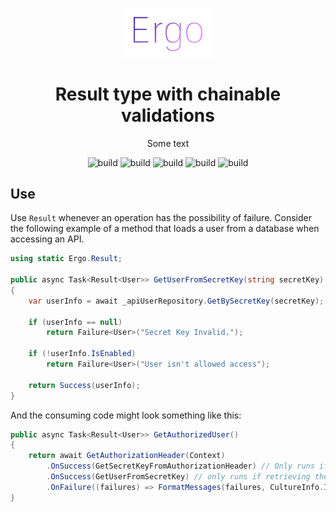 <p align="center"><img src="/logo.png?raw=true" width="150"></p>
<h1 align="center">Result type with chainable validations</h1>
 
<div align="center">

Some text

![build](https://github.com/GoodeUser/Ergo/workflows/build/badge.svg) ![build](https://github.com/GoodeUser/Ergo/workflows/build/badge.svg) ![build](https://github.com/GoodeUser/Ergo/workflows/build/badge.svg) ![build](https://github.com/GoodeUser/Ergo/workflows/build/badge.svg) ![build](https://github.com/GoodeUser/Ergo/workflows/build/badge.svg)

</div>

## Use

Use `Result` whenever an operation has the possibility of failure. Consider the following example of a method that loads a user from a database when accessing an API.

```cs
using static Ergo.Result;

public async Task<Result<User>> GetUserFromSecretKey(string secretKey)
{
    var userInfo = await _apiUserRepository.GetBySecretKey(secretKey);

    if (userInfo == null)
        return Failure<User>("Secret Key Invalid.");

    if (!userInfo.IsEnabled)
        return Failure<User>("User isn't allowed access");

    return Success(userInfo);
}
```
And the consuming code might look something like this:
```cs
public async Task<Result<User>> GetAuthorizedUser()
{
    return await GetAuthorizationHeader(Context)
        .OnSuccess(GetSecretKeyFromAuthorizationHeader) // Only runs if the header is found
        .OnSuccess(GetUserFromSecretKey) // only runs if retrieving the "secret key" was successful
        .OnFailure((failures) => FormatMessages(failures, CultureInfo.InvariantCulture));
}
```
